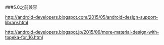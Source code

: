 
###5.0之前兼容

http://android-developers.blogspot.com/2015/05/android-design-support-library.html

http://android-developers.blogspot.jp/2015/06/more-material-design-with-topeka-for_16.html